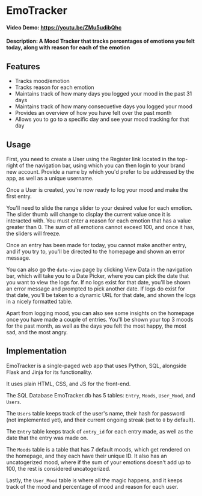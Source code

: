 # EmoTracker
#### Video Demo: https://youtu.be/ZMu5udibQhc
#### Description: A Mood Tracker that tracks percentages of emotions you felt today, along with reason for each of the emotion

## Features
- Tracks mood/emotion
- Tracks reason for each emotion
- Maintains track of how many days you logged your mood in the past 31 days
- Maintains track of how many consecuetive days you logged your mood
- Provides an overview of how you have felt over the past month
- Allows you to go to a specific day and see your mood tracking for that day


## Usage

First, you need to create a User using the Register link located in the top-right of the navigation bar, using which you can then login to your brand new account. Provide a name by which you'd prefer to be addressed by the app, as well as a unique username.

Once a User is created, you're now ready to log your mood and make the first entry.

You'll need to slide the range slider to your desired value for each emotion. The slider thumb will change to display the current value once it is interacted with. You must enter a reason for each emotion that has a value greater than 0. The sum of all emotions cannot exceed 100, and once it has, the sliders will freeze.

Once an entry has been made for today, you cannot make another entry, and if you try to, you'll be directed to the homepage and shown an error message.

You can also go the `date-view` page by clicking View Data in the navigation bar, which will take you to a Date Picker, where you can pick the date that you want to view the logs for. If no logs exist for that date, you'll be shown an error message and prompted to pick another date.
If logs do exist for that date, you'll be taken to a dynamic URL for that date, and shown the logs in a nicely formatted table.

Apart from logging mood, you can also see some insights on the homepage once you have made a couple of entries. You'll be shown your top 3 moods for the past month, as well as the days you felt the most happy, the most sad, and the most angry.

## Implementation

EmoTracker is a single-paged web app that uses Python, SQL, alongside Flask and Jinja for its functionality.

It uses plain HTML, CSS, and JS for the front-end.

The SQL Database EmoTracker.db has 5 tables: `Entry`, `Moods`, `User_Mood`, and `Users`.

The `Users` table keeps track of the user's name, their hash for password (not implemented yet), and their current ongoing streak (set to `0` by default).

The `Entry` table keeps track of `entry_id` for each entry made, as well as the date that the entry was made on.

The `Moods` table is a table that has 7 default moods, which get rendered on the homepage, and they each have their unique ID. It also has an uncatogerized mood, where if the sum of your emotions doesn't add up to 100, the rest is considered uncatogerized.

Lastly, the `User_Mood` table is where all the magic happens, and it keeps track of the mood and percentage of mood and reason for each user.

